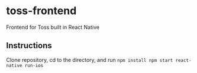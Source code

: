 # toss-frontend
Frontend for Toss built in React Native

## Instructions
Clone repository, cd to the directory, and run
`
npm install
npm start
react-native run-ios
`
